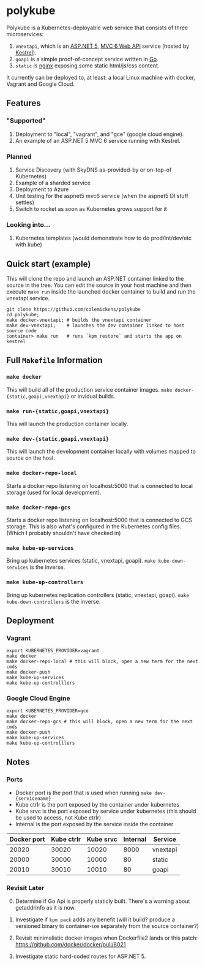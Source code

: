 # polykube

Polykube is a Kubernetes-deployable web service that consists of three microservices:

1. `vnextapi`, which is an [ASP.NET 5](http://www.asp.net/vnext/overview/aspnet-vnext/aspnet-5-overview), [MVC 6 Web API](http://www.asp.net/vnext/overview/aspnet-vnext/create-a-web-api-with-mvc-6) service (hosted by [Kestrel](https://github.com/aspnet/KestrelHttpServer)).
2. `goapi` is a simple proof-of-concept service written in [Go](http://golang.org).
3. `static` is [nginx](http://nginx.org) exposing some static html/js/css content.

It currently can be deployed to, at least: a local Linux machine with docker, Vagrant and Google Cloud.


## Features

### "Supported"

1. Deployment to "local", "vagrant", and "gce" (google cloud engine).
2. An example of an ASP.NET 5 MVC 6 service running with Kestrel.

### Planned

1. Service Discovery (with SkyDNS as-provided-by or on-top-of Kubernetes)
2. Example of a sharded service
3. Deployment to Azure
4. Unit testing for the aspnet5 mvc6 service (when the aspnet5 DI stuff settles)
5. Switch to rocket as soon as Kubernetes grows support for it

### Looking into...

1. Kubernetes templates (would demonstrate how to do prod/int/dev/etc with kube)


## Quick start (example)

This will clone the repo and launch an ASP.NET container linked to the source in the tree.
You can edit the source in your host machine and then execute `make run` inside the launched docker container to build and run the vnextapi service.

```
git clone https://github.com/colemickens/polykube
cd polykube;
make docker-vnextapi; # builds the vnextapi container
make dev-vnextapi;    # launches the dev container linked to host source code
container> make run   # runs `kpm restore` and starts the app on kestrel
```


## Full `Makefile` Information

### `make docker`
This will build all of the production service container images. `make docker-{static,goapi,vnextapi}` or invidual builds.

### `make run-{static,goapi,vnextapi}`
This will launch the production container locally.

### `make dev-{static,goapi,vnextapi}`
This will launch the development container locally with volumes mapped to source on the host.


### `make docker-repo-local`
Starts a docker repo listening on localhost:5000 that is connected to local storage (used for local development).

### `make docker-repo-gcs`
Starts a docker repo listening on localhost:5000 that is connected to GCS storage. This is also what's configured in the Kubernetes config files. (Which I probably shouldn't have checked in)


### `make kube-up-services`
Bring up kubernetes services (static, vnextapi, goapi). `make kube-down-services` is the inverse.

### `make kube-up-controllers`
Bring up kubernetes replication controllers (static, vnextapi, goapi). `make kube-down-controllers` is the inverse.


## Deployment

### Vagrant

```
export KUBERNETES_PROVIDER=vagrant
make docker
make docker-repo-local # this will block, open a new term for the next cmds
make docker-push
make kube-up-services
make kube-up-controlllers
```

### Google Cloud Engine

```
export KUBERNETES_PROVIDER=gce
make docker
make docker-repo-gcs # this will block, open a new term for the next cmds
make docker-push
make kube-up-services
make kube-up-controlllers
```


## Notes

### Ports

- Docker port is the port that is used when running `make dev-{servicename}`
- Kube ctrlr is the port exposed by the container under kubernetes
- Kube srvc is the port exposed by service under kubernetes (this should be used to access, not Kube ctrlr)
- Internal is the port exposed by the service inside the container

Docker port | Kube ctrlr | Kube srvc | Internal | Service
------------|------------|-----------|-----------|--------
      20020 |      30020 |     10020 |     8000 | vnextapi
      20000 |      30000 |     10000 |       80 | static
      20010 |      30010 |     10010 |       80 | goapi

### Revisit Later

0. Determine if Go Api is properly staticly built. There's a warning about getaddrinfo as it is now.

1. Investigate if `kpm pack` adds any benefit (will it build? produce a versioned binary to container-ize separately from the source container?)

2. Revisit minimalistic docker images when Dockerfile2 lands or this patch: https://github.com/docker/docker/pull/8021

4. Investigate static hard-coded routes for ASP.NET 5.